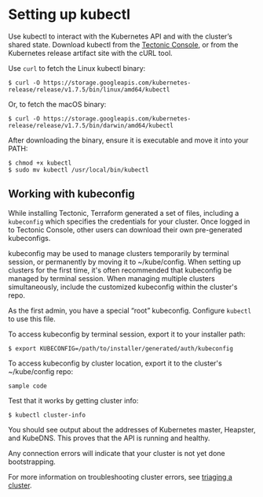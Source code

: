 # Setting up kubectl

Use kubectl to interact with the Kubernetes API and with the cluster’s shared state. Download kubectl from the [Tectonic Console][tectonic-kubectl], or from the Kubernetes release artifact site with the cURL tool.

Use `curl` to fetch the Linux kubectl binary:

```
$ curl -O https://storage.googleapis.com/kubernetes-release/release/v1.7.5/bin/linux/amd64/kubectl
```

Or, to fetch the macOS binary:

```
$ curl -O https://storage.googleapis.com/kubernetes-release/release/v1.7.5/bin/darwin/amd64/kubectl
```

After downloading the binary, ensure it is executable and move it into your PATH:

```
$ chmod +x kubectl
$ sudo mv kubectl /usr/local/bin/kubectl
```

## Working with kubeconfig

While installing Tectonic, Terraform generated a set of files, including a `kubeconfig` which specifies the credentials for your cluster. Once logged in to Tectonic Console, other users can download their own pre-generated kubeconfigs.

kubeconfig may be used to manage clusters temporarily by terminal session, or permanently by moving it to ~/kube/config. When setting up clusters for the first time, it's often recommended that kubeconfig be managed by terminal session. When managing multiple clusters simultaneously, include the customized kubeconfig within the cluster's repo.

As the first admin, you have a special “root” kubeconfig. Configure `kubectl` to use this file.

To access kubeconfig by terminal session, export it to your installer path:

```
$ export KUBECONFIG=/path/to/installer/generated/auth/kubeconfig
```

To access kubeconfig by cluster location, export it to the cluster's ~/kube/config repo:

```
sample code

```

Test that it works by getting cluster info:

```
$ kubectl cluster-info
```

You should see output about the addresses of Kubernetes master, Heapster, and KubeDNS. This proves that the API is running and healthy.

Any connection errors will indicate that your cluster is not yet done bootstrapping.

For more information on troubleshooting cluster errors, see [triaging a cluster][triaging-cluster].


[triaging-cluster]: https://coreos.com/tectonic/docs/latest/troubleshooting/troubleshooting.html
[tectonic-kubectl]: https://coreos.com/tectonic/docs/latest/tutorials/aws/first-app.html#configuring-credentials
